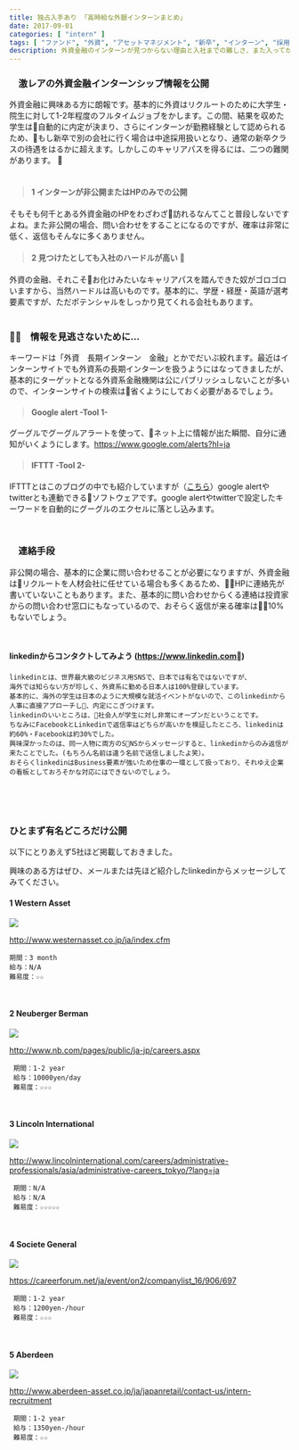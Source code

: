 ```yaml
---
title: 独占入手あり 「高時給な外銀インターンまとめ」
date: 2017-09-01
categories: [ "intern" ]
tags: [ "ファンド", "外資", "アセットマネジメント", "新卒", "インターン", "採用" ]
description: 外資金融のインターンが見つからない理由と入社までの難しさ、また入ってからのキャリアパスなど普段では聞けない情報盛りだくさん。最後には独占入手のインターン情報もあり。
---
```



### 　激レアの外資金融インターンシップ情報を公開
外資金融に興味ある方に朗報です。基本的に外資はリクルートのために大学生・院生に対して1-2年程度のフルタイムジョブをかします。この間、結果を収めた学生は自動的に内定が決まり、さらにインターンが勤務経験として認められるため、もし新卒で別の会社に行く場合は中途採用扱いとなり、通常の新卒クラスの待遇をはるかに超えます。しかしこのキャリアパスを得るには、二つの難関があります。
<br/>
<br/>

>#### 1 インターンが非公開またはHPのみでの公開
そもそも何千とある外資金融のHPをわざわざ訪れるなんてこと普段しないですよね。また非公開の場合、問い合わせをすることになるのですが、確率は非常に低く、返信もそんなに多くありません。

>#### 2 見つけたとしても入社のハードルが高い 
外資の金融、それこそお化けみたいなキャリアパスを踏んできた奴がゴロゴロいますから、当然ハードルは高いものです。基本的に、学歴・経歴・英語が選考要素ですが、ただポテンシャルをしっかり見てくれる会社もあります。
<br/>
<br/>

### ︎︎　情報を見逃さないために...
キーワードは「外資　長期インターン　金融」とかでだいぶ絞れます。最近はインターンサイトでも外資系の長期インターンを扱うようにはなってきましたが、基本的にターゲットとなる外資系金融機関は公にパブリッシュしないことが多いので、インターンサイトの検索は省くようにしておく必要があるでしょう。

>#### Google alert -Tool 1-
グーグルでグーグルアラートを使って、ネット上に情報が出た瞬間、自分に通知がいくようにします。https://www.google.com/alerts?hl=ja

>#### IFTTT -Tool 2-
IFTTTとはこのブログの中でも紹介していますが（<a href="http://busi-base.tk/post/2017/09/17/%E7%9F%A5%E3%81%A3%E3%81%A6%E3%82%8B%E3%81%A8%E3%83%A2%E3%83%86%E3%82%8Btwitter%E3%81%8B%E3%82%89%E3%81%AE%E3%83%87%E3%83%BC%E3%82%BF%E5%8F%8E%E9%9B%86%E6%96%B9%E6%B3%95/">こちら</a>）google alertやtwitterとも連動できるソフトウェアです。google alertやtwitterで設定したキーワードを自動的にグーグルのエクセルに落とし込みます。
<br/>

<br/>

### 　連絡手段
 非公開の場合、基本的に企業に問い合わせることが必要になりますが、外資金融はリクルートを人材会社に任せている場合も多くあるため、HPに連絡先が書いていないこともあります。また、基本的に問い合わせからくる連絡は投資家からの問い合わせ窓口にもなっているので、おそらく返信が来る確率は10%もないでしょう。

<br/>

#### linkedinからコンタクトしてみよう (https://www.linkedin.com)
    linkedinとは、世界最大級のビジネス用SNSで、日本では有名ではないですが、
    海外では知らない方が珍しく、外資系に勤める日本人は100%登録しています。
    基本的に、海外の学生は日本のように大規模な就活イベントがないので、このlinkedinから人事に直接アプローチし、内定にこぎつけます。
    linkedinのいいところは、社会人が学生に対し非常にオープンだということです。
    ちなみにFacebookとLinkedinで返信率はどちらが高いかを検証したところ、linkedinは約60%・Facebookは約30%でした。
    興味深かったのは、同一人物に両方のSNSからメッセージすると、linkedinからのみ返信が来たことでした。(もちろん名前は違う名前で送信しましたよ笑）。
    おそらくlinkedinはBusiness要素が強いため仕事の一環として扱っており、それゆえ企業の看板としておろそかな対応にはできないのでしょう。
<br/>

<script async src="//pagead2.googlesyndication.com/pagead/js/adsbygoogle.js"></script>
<!-- responsive -->
<ins class="adsbygoogle"
     style="display:block"
     data-ad-client="ca-pub-4907783597381002"
     data-ad-slot="6815644540"
     data-ad-format="auto"></ins>
<script>
(adsbygoogle = window.adsbygoogle || []).push({});
</script>

<br/>

### ひとまず有名どころだけ公開
以下にとりあえず5社ほど掲載しておきました。

興味のある方はぜひ、メールまたは先ほど紹介したlinkedinからメッセージしてみてください。


#### 1 Western Asset
<img src="/images/westernasset.png">

http://www.westernasset.co.jp/ja/index.cfm


    期間：3 month
    給与：N/A
    難易度：☆☆
<br/>


#### 2 Neuberger Berman
<img src="/images/new.png">

http://www.nb.com/pages/public/ja-jp/careers.aspx


     期間：1-2 year
     給与：10000yen/day
     難易度：☆☆☆
<br/>


#### 3 Lincoln International
<img src="/images/lincoln.png">

http://www.lincolninternational.com/careers/administrative-professionals/asia/administrative-careers_tokyo/?lang=ja


     期間：N/A
     給与：N/A
     難易度：☆☆☆☆☆
<br/>


#### 4 Societe General
 <img src="/images/societe.png">

 https://careerforum.net/ja/event/on2/companylist_16/906/697


     期間：1-2 year
     給与：1200yen-/hour
     難易度：☆☆☆
<br/>


#### 5 Aberdeen
 <img src="/images/aberdeen.png">

 http://www.aberdeen-asset.co.jp/ja/japanretail/contact-us/intern-recruitment


     期間：1-2 year
     給与：1350yen-/hour
     難易度：☆☆
<br/>

